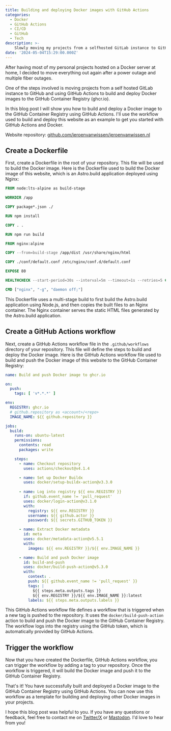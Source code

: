 ```yaml
---
title: Building and deploying Docker images with GitHub Actions
categories:
  - Docker
  - GitHub Actions
  - CI/CD
  - GitHub
  - Tech
description: >-
    Slowly moving my projects from a selfhosted GitLab instance to GitHub, while doing so I'm learning how to use GitHub Actions to build and delpoy Docker images to the GitHub Container Registry (ghcr.io).
date: '2024-05-04T15:29:00.000Z'
---
```


After having most of my personal projects hosted on a Docker server at home, I decided to move everything out again after a power outage and multiple fiber outages.

One of the steps involved is moving projects from a self hosted GitLab instance to GitHub and using GitHub Actions to build and deploy Docker images to the GitHub Container Registry (ghcr.io).

In this blog post I will show you how to build and deploy a Docker image to the GitHub Container Registry using GitHub Actions. I'll use the workflow used to build and deploy this website as an example to get you started with GitHub Actions and Docker.

Website repository: [github.com/jeroenvanwissen/jeroenvanwissen.nl](https://github.com/jeroenvanwissen/jeroenvanwissen.nl)

## Create a Dockerfile

First, create a Dockerfile in the root of your repository. This file will be used to build the Docker image. Here is the Dockerfile used to build the Docker image of this website, which is an Astro.build application deployed using Nginx:

```Dockerfile
FROM node:lts-alpine as build-stage

WORKDIR /app

COPY package*.json ./

RUN npm install

COPY . .

RUN npm run build

FROM nginx:alpine

COPY --from=build-stage /app/dist /usr/share/nginx/html

COPY ./conf/default.conf /etc/nginx/conf.d/default.conf

EXPOSE 80

HEALTHCHECK --start-period=30s --interval=5m --timeout=1s --retries=5 CMD curl -sf http://localhost/health || exit 1

CMD ["nginx", "-g", "daemon off;"]
```

This Dockerfile uses a multi-stage build to first build the Astro.build application using Node.js, and then copies the built files to an Nginx container. The Nginx container serves the static HTML files generated by the Astro.build application.

## Create a GitHub Actions workflow

Next, create a GitHub Actions workflow file in the `.github/workflows` directory of your repository. This file will define the steps to build and deploy the Docker image. Here is the GitHub Actions workflow file used to build and push the Docker image of this website to the GitHub Container Registry:

```yaml
name: Build and push Docker image to ghcr.io

on:
  push:
    tags: [ 'v*.*.*' ]

env:
  REGISTRY: ghcr.io
  # github.repository as <account>/<repo>
  IMAGE_NAME: ${{ github.repository }}

jobs:
  build:
    runs-on: ubuntu-latest
    permissions:
      contents: read
      packages: write

    steps:
      - name: Checkout repository
        uses: actions/checkout@v4.1.4

      - name: Set up Docker Buildx
        uses: docker/setup-buildx-action@v3.3.0
 
      - name: Log into registry ${{ env.REGISTRY }}
        if: github.event_name != 'pull_request'
        uses: docker/login-action@v3.1.0
        with:
          registry: ${{ env.REGISTRY }}
          username: ${{ github.actor }}
          password: ${{ secrets.GITHUB_TOKEN }}

      - name: Extract Docker metadata
        id: meta
        uses: docker/metadata-action@v5.5.1
        with:
          images: ${{ env.REGISTRY }}/${{ env.IMAGE_NAME }}

      - name: Build and push Docker image
        id: build-and-push
        uses: docker/build-push-action@v5.3.0
        with:
          context: .
          push: ${{ github.event_name != 'pull_request' }}
          tags: |
            ${{ steps.meta.outputs.tags }}
            ${{ env.REGISTRY }}/${{ env.IMAGE_NAME }}:latest
          labels: ${{ steps.meta.outputs.labels }}

```

This GitHub Actions workflow file defines a workflow that is triggered when a new tag is pushed to the repository. It uses the `docker/build-push-action` action to build and push the Docker image to the GitHub Container Registry. The workflow logs into the registry using the GitHub token, which is automatically provided by GitHub Actions.

## Trigger the workflow

Now that you have created the Dockerfile, GitHub Actions workflow, you can trigger the workflow by adding a tag to your repository. Once the workflow is triggered, it will build the Docker image and push it to the GitHub Container Registry.

That's it! You have successfully built and deployed a Docker image to the GitHub Container Registry using GitHub Actions. You can now use this workflow as a template for building and deploying other Docker images in your projects.

I hope this blog post was helpful to you.
If you have any questions or feedback, feel free to contact me on [Twitter/X](https://x.com/jvwissen) or [Mastodon](https://mastodon.social/@jeroenvanwissen). I'd love to hear from you!

